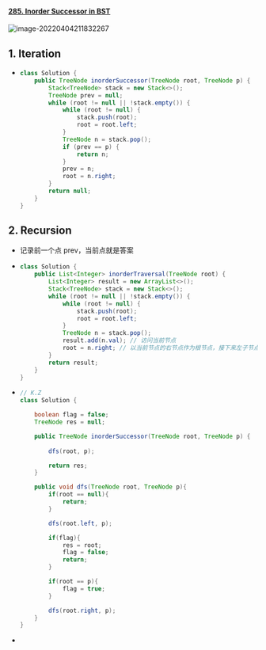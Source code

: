#### [285. Inorder Successor in BST](https://leetcode-cn.com/problems/inorder-successor-in-bst/)

![image-20220404211832267](https://raw.githubusercontent.com/TWDH/Leetcode-From-Zero/pictures/img/image-20220404211832267.png)

## 1. Iteration

- ```java
  class Solution {
      public TreeNode inorderSuccessor(TreeNode root, TreeNode p) {
          Stack<TreeNode> stack = new Stack<>();
          TreeNode prev = null;
          while (root != null || !stack.empty()) {
              while (root != null) {
                  stack.push(root);
                  root = root.left;
              }
              TreeNode n = stack.pop();
              if (prev == p) {
                  return n;
              }
              prev = n;
              root = n.right;
          }
          return null;
      }
  }
  ```

## 2. Recursion

- 记录前一个点 prev，当前点就是答案

- ```java
  class Solution {
      public List<Integer> inorderTraversal(TreeNode root) {
          List<Integer> result = new ArrayList<>();
          Stack<TreeNode> stack = new Stack<>();
          while (root != null || !stack.empty()) {
              while (root != null) {
                  stack.push(root);
                  root = root.left;
              }
              TreeNode n = stack.pop();
              result.add(n.val); // 访问当前节点
              root = n.right; // 以当前节点的右节点作为根节点，接下来左子节点会继续入栈
          }
          return result;
      }
  }
  ```

- ```java
  // K.Z
  class Solution {
  
      boolean flag = false;
      TreeNode res = null;
  
      public TreeNode inorderSuccessor(TreeNode root, TreeNode p) {
          
          dfs(root, p);
  
          return res;
      }
  
      public void dfs(TreeNode root, TreeNode p){
          if(root == null){
              return;
          }
  
          dfs(root.left, p);
  
          if(flag){
              res = root;
              flag = false;
              return;
          }
  
          if(root == p){
              flag = true;
          }
  
          dfs(root.right, p);
      }
  }
  ```

- 

